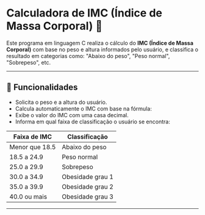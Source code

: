 # Calculadora de IMC (Índice de Massa Corporal) 🧮

Este programa em linguagem C realiza o cálculo do **IMC (Índice de Massa Corporal)** com base no peso e altura informados pelo usuário, e classifica o resultado em categorias como: "Abaixo do peso", "Peso normal", "Sobrepeso", etc.

---

## 📌 Funcionalidades

- Solicita o peso e a altura do usuário.
- Calcula automaticamente o IMC com base na fórmula:
- Exibe o valor do IMC com uma casa decimal.
- Informa em qual faixa de classificação o usuário se encontra:

| Faixa de IMC        | Classificação         |
|---------------------|------------------------|
| Menor que 18.5      | Abaixo do peso         |
| 18.5 a 24.9         | Peso normal            |
| 25.0 a 29.9         | Sobrepeso              |
| 30.0 a 34.9         | Obesidade grau 1       |
| 35.0 a 39.9         | Obesidade grau 2       |
| 40.0 ou mais        | Obesidade grau 3       |

---
